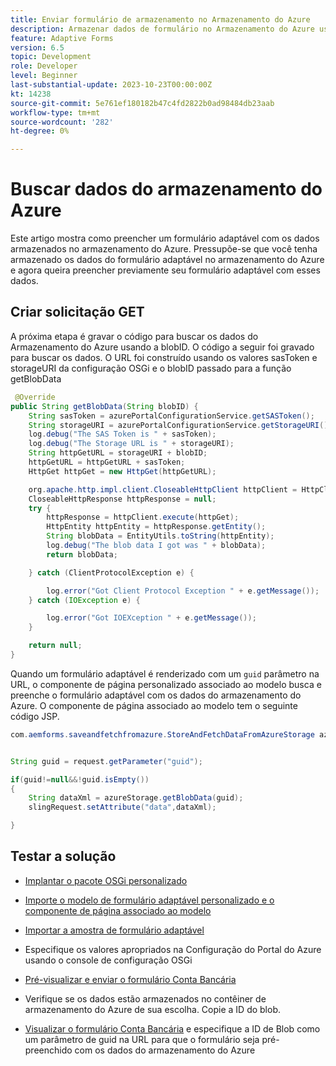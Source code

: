```yaml
---
title: Enviar formulário de armazenamento no Armazenamento do Azure
description: Armazenar dados de formulário no Armazenamento do Azure usando a API REST
feature: Adaptive Forms
version: 6.5
topic: Development
role: Developer
level: Beginner
last-substantial-update: 2023-10-23T00:00:00Z
kt: 14238
source-git-commit: 5e761ef180182b47c4fd2822b0ad98484db23aab
workflow-type: tm+mt
source-wordcount: '282'
ht-degree: 0%

---
```


# Buscar dados do armazenamento do Azure

Este artigo mostra como preencher um formulário adaptável com os dados armazenados no armazenamento do Azure.
Pressupõe-se que você tenha armazenado os dados do formulário adaptável no armazenamento do Azure e agora queira preencher previamente seu formulário adaptável com esses dados.

## Criar solicitação GET

A próxima etapa é gravar o código para buscar os dados do Armazenamento do Azure usando a blobID. O código a seguir foi gravado para buscar os dados. O URL foi construído usando os valores sasToken e storageURI da configuração OSGi e o blobID passado para a função getBlobData

```java
 @Override
public String getBlobData(String blobID) {
    String sasToken = azurePortalConfigurationService.getSASToken();
    String storageURI = azurePortalConfigurationService.getStorageURI();
    log.debug("The SAS Token is " + sasToken);
    log.debug("The Storage URL is " + storageURI);
    String httpGetURL = storageURI + blobID;
    httpGetURL = httpGetURL + sasToken;
    HttpGet httpGet = new HttpGet(httpGetURL);

    org.apache.http.impl.client.CloseableHttpClient httpClient = HttpClientBuilder.create().build();
    CloseableHttpResponse httpResponse = null;
    try {
        httpResponse = httpClient.execute(httpGet);
        HttpEntity httpEntity = httpResponse.getEntity();
        String blobData = EntityUtils.toString(httpEntity);
        log.debug("The blob data I got was " + blobData);
        return blobData;

    } catch (ClientProtocolException e) {

        log.error("Got Client Protocol Exception " + e.getMessage());
    } catch (IOException e) {

        log.error("Got IOEXception " + e.getMessage());
    }

    return null;
}
```

Quando um formulário adaptável é renderizado com um `guid` parâmetro na URL, o componente de página personalizado associado ao modelo busca e preenche o formulário adaptável com os dados do armazenamento do Azure.
O componente de página associado ao modelo tem o seguinte código JSP.

```java
com.aemforms.saveandfetchfromazure.StoreAndFetchDataFromAzureStorage azureStorage = sling.getService(com.aemforms.saveandfetchfromazure.StoreAndFetchDataFromAzureStorage.class);


String guid = request.getParameter("guid");

if(guid!=null&&!guid.isEmpty())
{
    String dataXml = azureStorage.getBlobData(guid);
    slingRequest.setAttribute("data",dataXml);

}
```

## Testar a solução

* [Implantar o pacote OSGi personalizado](./assets/SaveAndFetchFromAzure.core-1.0.0-SNAPSHOT.jar)

* [Importe o modelo de formulário adaptável personalizado e o componente de página associado ao modelo](./assets/store-and-fetch-from-azure.zip)

* [Importar a amostra de formulário adaptável](./assets/bank-account-sample-form.zip)

* Especifique os valores apropriados na Configuração do Portal do Azure usando o console de configuração OSGi
* [Pré-visualizar e enviar o formulário Conta Bancária](http://localhost:4502/content/dam/formsanddocuments/azureportalstorage/bankaccount/jcr:content?wcmmode=disabled)

* Verifique se os dados estão armazenados no contêiner de armazenamento do Azure de sua escolha. Copie a ID do blob.
* [Visualizar o formulário Conta Bancária](http://localhost:4502/content/dam/formsanddocuments/azureportalstorage/bankaccount/jcr:content?wcmmode=disabled&amp;guid=dba8ac0b-8be6-41f2-9929-54f627a649f6) e especifique a ID de Blob como um parâmetro de guid na URL para que o formulário seja pré-preenchido com os dados do armazenamento do Azure


